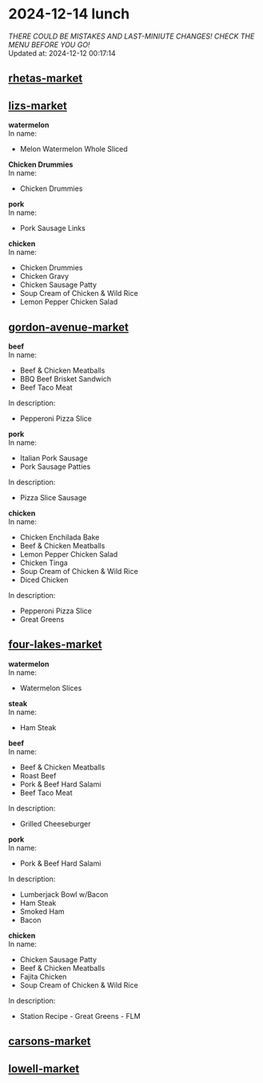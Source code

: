 # 2024-12-14 lunch  
*THERE COULD BE MISTAKES AND LAST-MINIUTE CHANGES! CHECK THE MENU BEFORE YOU GO!*  
Updated at: 2024-12-12 00:17:14  
## [rhetas-market](https://wisc-housingdining.nutrislice.com/menu/rhetas-market/lunch/2024-12-14)  
## [lizs-market](https://wisc-housingdining.nutrislice.com/menu/lizs-market/lunch/2024-12-14)  
**watermelon**  
In name:   
 - Melon Watermelon Whole Sliced  
  
**Chicken Drummies**  
In name:   
 - Chicken Drummies  
  
**pork**  
In name:   
 - Pork Sausage Links  
  
**chicken**  
In name:   
 - Chicken Drummies  
 - Chicken Gravy  
 - Chicken Sausage Patty  
 - Soup Cream of Chicken & Wild Rice  
 - Lemon Pepper Chicken Salad  
  
## [gordon-avenue-market](https://wisc-housingdining.nutrislice.com/menu/gordon-avenue-market/lunch/2024-12-14)  
**beef**  
In name:   
 - Beef & Chicken Meatballs  
 - BBQ Beef Brisket Sandwich  
 - Beef Taco Meat  
  
In description:   
 - Pepperoni Pizza Slice  
  
**pork**  
In name:   
 - Italian Pork Sausage  
 - Pork Sausage Patties  
  
In description:   
 - Pizza Slice Sausage  
  
**chicken**  
In name:   
 - Chicken Enchilada Bake  
 - Beef & Chicken Meatballs  
 - Lemon Pepper Chicken Salad  
 - Chicken Tinga  
 - Soup Cream of Chicken & Wild Rice  
 - Diced Chicken  
  
In description:   
 - Pepperoni Pizza Slice  
 - Great Greens  
  
## [four-lakes-market](https://wisc-housingdining.nutrislice.com/menu/four-lakes-market/lunch/2024-12-14)  
**watermelon**  
In name:   
 - Watermelon Slices  
  
**steak**  
In name:   
 - Ham Steak  
  
**beef**  
In name:   
 - Beef & Chicken Meatballs  
 - Roast Beef  
 - Pork & Beef Hard Salami  
 - Beef Taco Meat  
  
In description:   
 - Grilled Cheeseburger  
  
**pork**  
In name:   
 - Pork & Beef Hard Salami  
  
In description:   
 - Lumberjack Bowl w/Bacon  
 - Ham Steak  
 - Smoked Ham  
 - Bacon  
  
**chicken**  
In name:   
 - Chicken Sausage Patty  
 - Beef & Chicken Meatballs  
 - Fajita Chicken  
 - Soup Cream of Chicken & Wild Rice  
  
In description:   
 - Station Recipe - Great Greens - FLM  
  
## [carsons-market](https://wisc-housingdining.nutrislice.com/menu/carsons-market/lunch/2024-12-14)  
## [lowell-market](https://wisc-housingdining.nutrislice.com/menu/lowell-market/lunch/2024-12-14)  
  
